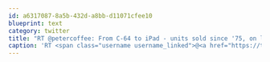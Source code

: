 ```yaml
---
id: a6317087-8a5b-432d-a8bb-d11071cfee10
blueprint: text
category: twitter
title: "RT @petercoffee: From C-64 to iPad - units sold since '75, on log scale, at twitpic.com/87nbjj (straight lines = constant growth rate)"
caption: 'RT <span class="username username_linked">@<a href="https://twitter.com/petercoffee" title="Peter Coffee">petercoffee</a></span>: From C-64 to iPad - units sold since ''75, on log scale, at <a href="http://twitpic.com/87nbjj" title="http://twitpic.com/87nbjj" class="link link_untco">twitpic.com/87nbjj</a> (straight lines = constant growth rate)'
---
```

